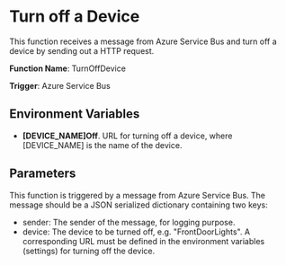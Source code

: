 # Turn off a Device
This function receives a message from Azure Service Bus and turn off a device by sending out a HTTP request.

**Function Name**: TurnOffDevice

**Trigger**: Azure Service Bus

## Environment Variables
* **[DEVICE_NAME]Off**. URL for turning off a device, where [DEVICE_NAME] is the name of the device.

## Parameters
This function is triggered by a message from Azure Service Bus. The message should be a JSON serialized dictionary containing two keys:
* sender: The sender of the message, for logging purpose.
* device: The device to be turned off, e.g. "FrontDoorLights". A corresponding URL must be defined in the environment variables (settings) for turning off the device.
